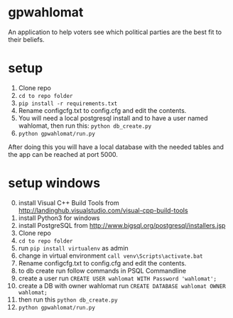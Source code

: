 # gpwahlomat

An application to help voters see which political parties are the best fit to their beliefs.

# setup

1. Clone repo
2. <code>cd to repo folder</code>
3. <code>pip install -r requirements.txt</code>
4. Rename configcfg.txt to config.cfg and edit the contents.
5. You will need a local postgresql install and to have a user named wahlomat, then run this:
<code>python db_create.py</code>
6. <code>python gpwahlomat/run.py</code>

After doing this you will have a local database with the needed tables and the app can be reached at port 5000.

# setup windows
0. install Visual C++ Build Tools from http://landinghub.visualstudio.com/visual-cpp-build-tools
1. install Python3 for windows
2. install PostgreSQL from http://www.bigsql.org/postgresql/installers.jsp
3. Clone repo
4. <code>cd to repo folder</code>
5. run <code>pip install virtualenv</code> as admin
6. change in virtual environment ```call venv\Scripts\activate.bat```
7. Rename configcfg.txt to config.cfg and edit the contents.
8. to db create run follow commands in PSQL Commandline
8. create a user run ```CREATE USER wahlomat WITH Password 'wahlomat';```
9. create a DB with owner wahlomat run ```CREATE DATABASE wahlomat OWNER wahlomat;```
10. then run this <code>python db_create.py</code>
11. <code>python gpwahlomat/run.py</code>

